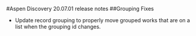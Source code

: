 #Aspen Discovery 20.07.01 release notes
##Grouping Fixes
- Update record grouping to properly move grouped works that are on a list when the grouping id changes.
